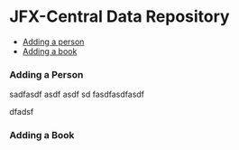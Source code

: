 # JFX-Central Data Repository

- [Adding a person](#adding-a-person) 
- [Adding a book](#adding-a-book)

### Adding a Person






sadfasdf
asdf
asdf
sd
fasdfasdfasdf

dfadsf



















### Adding a Book
